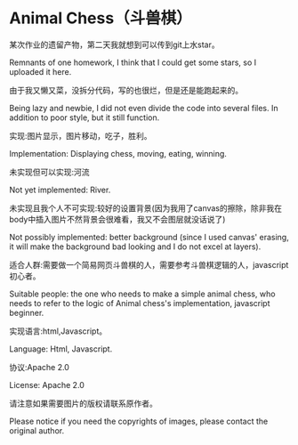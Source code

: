 # Animal Chess（斗兽棋）

某次作业的遗留产物，第二天我就想到可以传到git上水star。

Remnants of one homework, I think that I could get some stars, so I uploaded it here.

由于我又懒又菜，没拆分代码，写的也很烂，但是还是能跑起来的。

Being lazy and newbie, I did not even divide the code into several files. In addition to poor style, but it still function.

实现:图片显示，图片移动，吃子，胜利。

Implementation: Displaying chess, moving, eating, winning.

未实现但可以实现:河流

Not yet implemented: River.

未实现且我个人不可实现:较好的设置背景(因为我用了canvas的擦除，除非我在body中插入图片不然背景会很难看，我又不会图层就没话说了)

Not possibly implemented: better background (since I used canvas' erasing, it will make the background bad looking and I do not excel at layers).

适合人群:需要做一个简易网页斗兽棋的人，需要参考斗兽棋逻辑的人，javascript初心者。

Suitable people: the one who needs to make a simple animal chess, who needs to refer to the logic of Animal chess's implementation, javascript beginner.

实现语言:html,Javascript。

Language: Html, Javascript.

协议:Apache 2.0

License: Apache 2.0

请注意如果需要图片的版权请联系原作者。

Please notice if you need the copyrights of images, please contact the original author.
